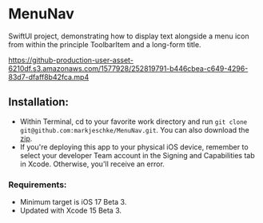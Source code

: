 # MenuNav
SwiftUI project, demonstrating how to display text alongside a menu icon from within the principle ToolbarItem and a long-form title.

https://github-production-user-asset-6210df.s3.amazonaws.com/1577928/252819791-b446cbea-c649-4296-83d7-dfaff8b42fca.mp4


## Installation:
* Within Terminal, cd to your favorite work directory and run `git clone git@github.com:markjeschke/MenuNav.git`. You can also download the [zip](https://github.com/markjeschke/MenuNav/archive/refs/heads/main.zip).
* If you're deploying this app to your physical iOS device, remember to select your developer Team account in the Signing and Capabilities tab in Xcode. Otherwise, you'll receive an error.

### Requirements:
* Minimum target is iOS 17 Beta 3. 
* Updated with Xcode 15 Beta 3.

